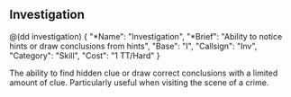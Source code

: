 ## Investigation

@(dd investigation)
{ 
  "*Name": "Investigation",
  "*Brief": "Ability to notice hints or draw conclusions from hints",
  "Base": "I",
  "Callsign": "Inv",
  "Category": "Skill",
  "Cost": "1 TT/Hard"
}

The ability to find hidden clue or draw correct conclusions with a limited
amount of clue. Particularly useful when visiting the scene of a crime.
